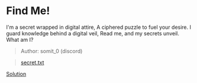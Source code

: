 # Find Me!

I'm a secret wrapped in digital attire, A ciphered puzzle to fuel your desire. I guard knowledge behind a digital veil, Read me, and my secrets unveil. What am I?
> Author: somit_0 (discord)

>[secret.txt](./secret.txt)

[Solution](./soln/README.txt)